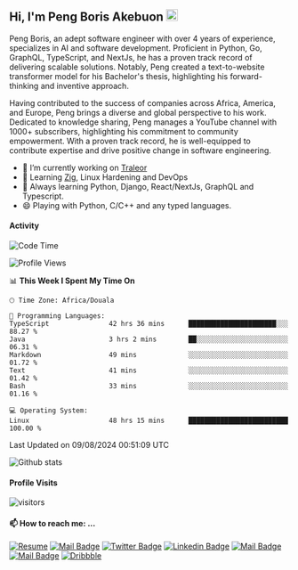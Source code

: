  ## Hi, I'm Peng Boris Akebuon <img src="https://user-images.githubusercontent.com/1303154/88677602-1635ba80-d120-11ea-84d8-d263ba5fc3c0.gif" width="21px" height="21px" alt="hi">

Peng Boris, an adept software engineer with over 4 years of experience, specializes in AI and software development. Proficient in Python, Go, GraphQL, TypeScript, and NextJs, he has a proven track record of delivering scalable solutions. Notably, Peng created a text-to-website transformer model for his Bachelor's thesis, highlighting his forward-thinking and inventive approach.

Having contributed to the success of companies across Africa, America, and Europe, Peng brings a diverse and global perspective to his work. Dedicated to knowledge sharing, Peng manages a YouTube channel with 1000+ subscribers, highlighting his commitment to community empowerment. With a proven track record, he is well-equipped to contribute expertise and drive positive change in software engineering.

- 🔭 I’m currently working on [Traleor](https://traleor.com/)
- 📒 Learning [Zig](https://ziglang.org/), Linux Hardening and DevOps
- 🌱 Always learning Python, Django, React/NextJs, GraphQL and Typescript.
- 😄 Playing with Python, C/C++ and any typed languages.

#### Activity
<!--START_SECTION:waka-->
![Code Time](http://img.shields.io/badge/Code%20Time-4%2C973%20hrs%2028%20mins-blue)

![Profile Views](http://img.shields.io/badge/Profile%20Views-0-blue)

📊 **This Week I Spent My Time On** 

```text
🕑︎ Time Zone: Africa/Douala

💬 Programming Languages: 
TypeScript               42 hrs 36 mins      ██████████████████████░░░   88.27 % 
Java                     3 hrs 2 mins        ██░░░░░░░░░░░░░░░░░░░░░░░   06.31 % 
Markdown                 49 mins             ░░░░░░░░░░░░░░░░░░░░░░░░░   01.72 % 
Text                     41 mins             ░░░░░░░░░░░░░░░░░░░░░░░░░   01.42 % 
Bash                     33 mins             ░░░░░░░░░░░░░░░░░░░░░░░░░   01.16 % 

💻 Operating System: 
Linux                    48 hrs 15 mins      █████████████████████████   100.00 % 
```


 Last Updated on 09/08/2024 00:51:09 UTC
<!--END_SECTION:waka-->


![Github stats](https://github-readme-stats.vercel.app/api?username=itzomen&theme=vue&show_icons=true&count_private=true)
 
 #### Profile Visits 

![visitors](https://visitor-badge.glitch.me/badge?page_id=itzomen)

#### 📫 How to reach me: ...

[![Resume](https://img.shields.io/badge/-Resume-4285f4?style=flat&label&logo=googledocs&logoColor=white)](https://omen.traleor.com/docs/1/Peng_Boris_Akebuon_CV.pdf)  [![Mail Badge](https://img.shields.io/badge/-itzomen-c0392b?style=flat&labelColor=c0392b&logo=gmail&logoColor=white)](mailto:peng.akebuon2468@gmail.com)
[![Twitter Badge](https://img.shields.io/badge/-@itz_omen-1ca0f1?style=flat&labelColor=1ca0f1&logo=twitter&logoColor=white&link=https://twitter.com/itz_omen)](https://twitter.com/itz_omen/) [![Linkedin Badge](https://img.shields.io/badge/-Peng_Boris_Akebuon-0e76a8?style=flat&labelColor=0e76a8&logo=linkedin&logoColor=white)](https://www.linkedin.com/in/peng-boris-akebuon/)
 [![Mail Badge](https://img.shields.io/badge/-Academy_Omen-e74c3c?style=flat&labelColor=e74c3c&logo=youtube&logoColor=white)](https://www.youtube.com/c/AcademyOmen/)  [![Mail Badge](https://img.shields.io/badge/-@itz_an_omen-5851DB?style=flat&labelColor=5851DB&logo=instagram&logoColor=white)](https://instagram.com/itz_an_omen)  [![Dribbble](https://img.shields.io/badge/-itzomen-ea4c89?style=flat&label&logo=dribbble&logoColor=white)](https://dribbble.com/itzomen)

